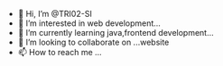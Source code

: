 - 👋 Hi, I’m @TRI02-SI
- 👀 I’m interested in web development...
- 🌱 I’m currently learning java,frontend development...
- 💞️ I’m looking to collaborate on ...website
- 📫 How to reach me ...

<!---
TRI02-SI/TRI02-SI is a ✨ special ✨ repository because its `README.md` (this file) appears on your GitHub profile.
You can click the Preview link to take a look at your changes.
--->
